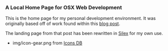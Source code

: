 ### A Local Home Page for OSX Web Development

This is the home page for my personal development environment. It was
originally based off of work found within this [blog post](http://mallinson.ca/post/osx-web-development).

The landing page from that post has been rewritten in
[Silex](http://silex.sensiolabs.org) for my own use.

* img/icon-gear.png from [Icons DB](http://www.iconsdb.com/black-icons/gear-2-icon.html)
